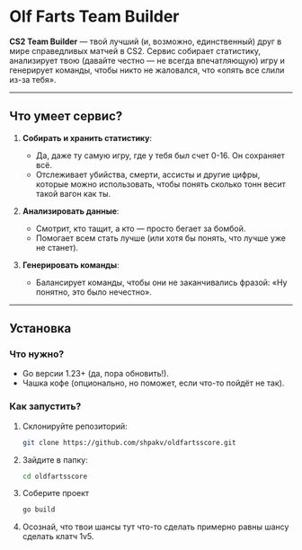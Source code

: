 # Olf Farts Team Builder

**CS2 Team Builder** — твой лучший (и, возможно, единственный) друг в мире справедливых матчей в CS2.
Сервис собирает статистику, анализирует твою (давайте честно — не всегда впечатляющую) игру и генерирует команды, чтобы
никто не жаловался, что «опять все слили из-за тебя».

---

## Что умеет сервис?

1. **Собирать и хранить статистику**:
    - Да, даже ту самую игру, где у тебя был счет 0-16. Он сохраняет всё.
    - Отслеживает убийства, смерти, ассисты и другие цифры, которые можно использовать, чтобы понять сколько тонн весит
      такой вагон как ты.

2. **Анализировать данные**:
    - Смотрит, кто тащит, а кто — просто бегает за бомбой.
    - Помогает всем стать лучше (или хотя бы понять, что лучше уже не станет).

3. **Генерировать команды**:
    - Балансирует команды, чтобы они не заканчивались фразой: «Ну понятно, это было нечестно».

---

## Установка

### Что нужно?

- Go версии 1.23+ (да, пора обновить!).
- Чашка кофе (опционально, но поможет, если что-то пойдёт не так).

### Как запустить?

1. Склонируйте репозиторий:
   ```bash
   git clone https://github.com/shpakv/oldfartsscore.git
   ```
2. Зайдите в папку:
   ```bash
   cd oldfartsscore
   ```
3. Соберите проект
   ```bash
   go build
   ```
4. Осознай, что твои шансы тут что-то сделать примерно равны шансу сделать клатч 1v5. 
